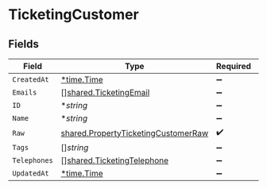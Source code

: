 # TicketingCustomer


## Fields

| Field                                                                                             | Type                                                                                              | Required                                                                                          | Description                                                                                       |
| ------------------------------------------------------------------------------------------------- | ------------------------------------------------------------------------------------------------- | ------------------------------------------------------------------------------------------------- | ------------------------------------------------------------------------------------------------- |
| `CreatedAt`                                                                                       | [*time.Time](https://pkg.go.dev/time#Time)                                                        | :heavy_minus_sign:                                                                                | N/A                                                                                               |
| `Emails`                                                                                          | [][shared.TicketingEmail](../../../pkg/models/shared/ticketingemail.md)                           | :heavy_minus_sign:                                                                                | N/A                                                                                               |
| `ID`                                                                                              | **string*                                                                                         | :heavy_minus_sign:                                                                                | N/A                                                                                               |
| `Name`                                                                                            | **string*                                                                                         | :heavy_minus_sign:                                                                                | N/A                                                                                               |
| `Raw`                                                                                             | [shared.PropertyTicketingCustomerRaw](../../../pkg/models/shared/propertyticketingcustomerraw.md) | :heavy_check_mark:                                                                                | N/A                                                                                               |
| `Tags`                                                                                            | []*string*                                                                                        | :heavy_minus_sign:                                                                                | N/A                                                                                               |
| `Telephones`                                                                                      | [][shared.TicketingTelephone](../../../pkg/models/shared/ticketingtelephone.md)                   | :heavy_minus_sign:                                                                                | N/A                                                                                               |
| `UpdatedAt`                                                                                       | [*time.Time](https://pkg.go.dev/time#Time)                                                        | :heavy_minus_sign:                                                                                | N/A                                                                                               |